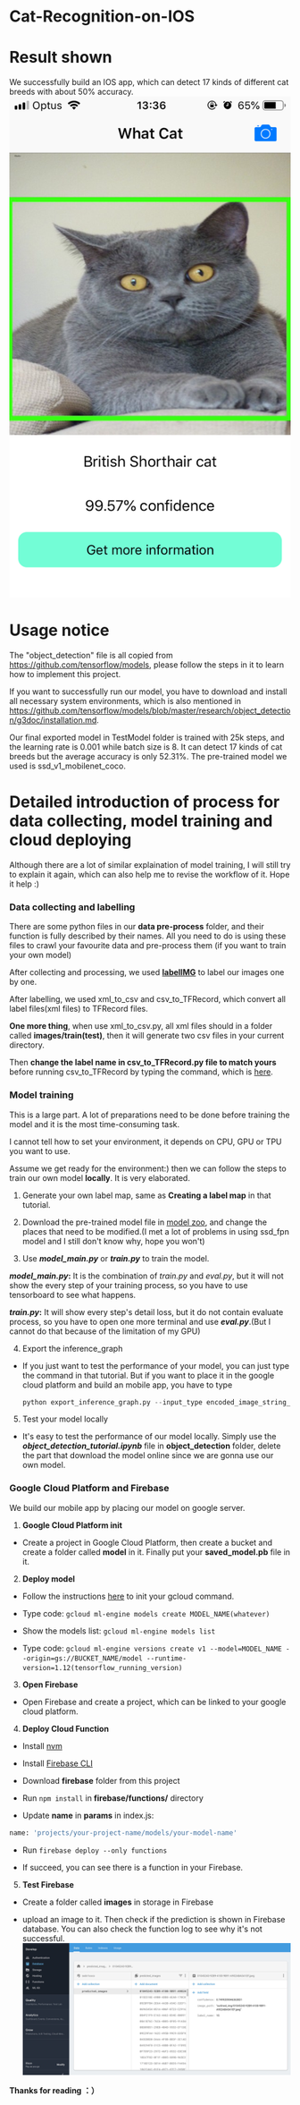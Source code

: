 # Cat-Recognition-on-IOS

# Result shown
We successfully build an IOS app, which can detect 17 kinds of different cat breeds with about 50% accuracy.
![App UI](https://github.com/214607135/Cat-Recognition-on-IOS/blob/master/Read_me_pictures/App%20UI.png)

# Usage notice

The "object_detection" file is all copied from https://github.com/tensorflow/models, please follow the steps in it to learn how to implement this project.

If you want to successfully run our model, you have to download and install all necessary system environments, which is also mentioned in https://github.com/tensorflow/models/blob/master/research/object_detection/g3doc/installation.md.

Our final exported model in TestModel folder is trained with 25k steps, and the learning rate is 0.001 while batch size is 8. It can detect 17 kinds of cat breeds but the average accuracy is only 52.31%. The pre-trained model we used is ssd_v1_mobilenet_coco.

# Detailed introduction of process for data collecting, model training and cloud deploying

Although there are a lot of similar explaination of model training, I will still try to explain it again, which can also help me to revise the workflow of it. Hope it help :)

### Data collecting and labelling

There are some python files in our **data pre-process** folder, and their function is fully described by their names.
All you need to do is using these files to crawl your favourite data and pre-process them (if you want to train your own model)

After collecting and processing, we used [**labelIMG**](https://github.com/tzutalin/labelImg) to label our images one by one.

After labelling, we used xml_to_csv and csv_to_TFRecord, which convert all label files(xml files) to TFRecord files.

**One more thing**, when use xml_to_csv.py, all xml files should in a folder called **images/train(test)**, then it will generate two csv files in your current directory.

Then **change the label name in csv_to_TFRecord.py file to match yours** before running csv_to_TFRecord by typing the command, which is [here](https://towardsdatascience.com/creating-your-own-object-detector-ad69dda69c85).

### Model training

This is a large part. A lot of preparations need to be done before training the model and it is the most time-consuming task.

I cannot tell how to set your environment, it depends on CPU, GPU or TPU you want to use.

Assume we get ready for the environment:) then we can follow the steps to train our own model **locally**. It is very elaborated.

1. Generate your own label map, same as **Creating a label map** in that tutorial.

2. Download the pre-trained model file in [model zoo](https://github.com/tensorflow/models/blob/master/research/object_detection/g3doc/detection_model_zoo.md), and change the places that need to be modified.(I met a lot of problems in using ssd_fpn model and I still don't know why, hope you won't)

3. Use **_model_main.py_** or **_train.py_** to train the model.
  
  **_model_main.py_:** It is the combination of _train.py_ and _eval.py_, but it will not show the every step of your training process, so you have to use tensorboard to see what happens.
  
  **_train.py_:** It will show every step's detail loss, but it do not contain evaluate process, so you have to open one more terminal and use **_eval.py_**.(But I cannot do that because of the limitation of my GPU)

4. Export the inference_graph
 
- If you just want to test the performance of your model, you can just type the command in that tutorial. But if you want to place it in the google cloud platform and build an mobile app, you have to type
  ```python
  python export_inference_graph.py --input_type encoded_image_string_tensor --pipeline_config_path YOUR_TRAINING_FOLDER/pipeline.config --trained_checkpoint_prefix YOUR_TRAINING_FOLDER/model.ckpt-XXXX --output_directory inference_graph/
  ```
5. Test your model locally

- It's easy to test the performance of our model locally. Simply use the **_object_detection_tutorial.ipynb_** file in **object_detection** folder, delete the part that download the model online since we are gonna use our own model.
 
### Google Cloud Platform and Firebase
We build our mobile app by placing our model on google server.

1. **Google Cloud Platform init**

- Create a project in Google Cloud Platform, then create a bucket and create a folder called **model** in it. Finally put your **saved_model.pb** file in it.

2. **Deploy model**

- Follow the instructions [here](https://cloud.google.com/storage/docs/gsutil_install#mac) to init your gcloud command.

- Type code: ``` gcloud ml-engine models create MODEL_NAME(whatever) ```

- Show the models list: ``` gcloud ml-engine models list ```

- Type code: ``` gcloud ml-engine versions create v1 --model=MODEL_NAME --origin=gs://BUCKET_NAME/model --runtime-version=1.12(tensorflow_running_version) ```

3. **Open Firebase**

- Open Firebase and create a project, which can be linked to your google cloud platform.

4. **Deploy Cloud Function**

- Install [nvm](https://github.com/nvm-sh/nvm/blob/master/README.md)

- Install [Firebase CLI](https://firebase.google.com/docs/cli/)

- Download **firebase** folder from this project

- Run ``` npm install ``` in **firebase/functions/** directory

- Update **name** in **params** in index.js: 
```python
name: 'projects/your-project-name/models/your-model-name'
```

- Run ``` firebase deploy --only functions ```

- If succeed, you can see there is a function in your Firebase.

5. **Test Firebase**

- Create a folder called **images** in storage in Firebase

- upload an image to it. Then check if the prediction is shown in Firebase database. You can also check the function log to see why it's not successful.
![Firebase database](https://github.com/214607135/Cat-Recognition-on-IOS/blob/master/Read_me_pictures/Firebase%20database.png)

**Thanks for reading ：）**
